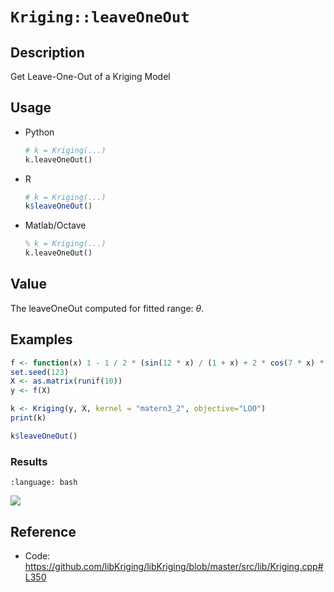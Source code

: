 # `Kriging::leaveOneOut`


## Description

Get Leave-One-Out of a Kriging Model


## Usage

* Python
    ```python
    # k = Kriging(...)
    k.leaveOneOut()
    ```
* R
    ```r
    # k = Kriging(...)
    k$leaveOneOut()
    ```
* Matlab/Octave
    ```octave
    % k = Kriging(...)
    k.leaveOneOut()
    ```


## Value

The leaveOneOut computed for fitted range: $\theta$.


## Examples

```r
f <- function(x) 1 - 1 / 2 * (sin(12 * x) / (1 + x) + 2 * cos(7 * x) * x^5 + 0.7)
set.seed(123)
X <- as.matrix(runif(10))
y <- f(X)

k <- Kriging(y, X, kernel = "matern3_2", objective="LOO")
print(k)

k$leaveOneOut()
```

### Results
```{literalinclude} ../functions/examples/leaveOneOut.Kriging.md.Rout
:language: bash
```
![](../functions/examples/leaveOneOut.Kriging.md.png)


## Reference

* Code: <https://github.com/libKriging/libKriging/blob/master/src/lib/Kriging.cpp#L350>
